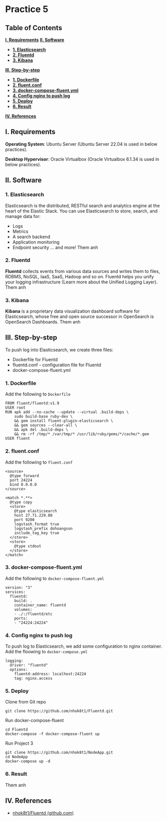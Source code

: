 #  **Practice 5**
##  **Table of Contents**
[**I. Requirements**]()
[**II. Software**]()
- [**1. Elasticsearch**]()
- [**2. Fluentd**]()
- [**3. Kibana**]()

[**III. Step-by-step**]()
- [**1. Dockerfile**]()
- [**2. fluent.conf**]()
- [**3. docker-compose-fluent.yml**]()
- [**4. Config nginx to push log**]()
- [**5. Deploy**]()
- [**6. Result**]()

[**IV. References**]()
##  **I. Requirements**
**Operating System**: Ubuntu Server (Ubuntu Server 22.04 is used in below practices).

**Desktop Hypervisor**: Oracle Virtualbox (Oracle Virtualbox 6.1.34 is used in below practices).
##  **II. Software**
###  **1. Elasticsearch**
Elasticsearch is the distributed, RESTful search and analytics engine at the heart of the Elastic Stack. You can use Elasticsearch to store, search, and manage data for:
-   Logs
-   Metrics
-   A search backend
-   Application monitoring
-   Endpoint security
... and more!
Them anh
###  **2. Fluentd**
**Fluentd** collects events from various data sources and writes them to files, RDBMS, NoSQL, IaaS, SaaS, Hadoop and so on. Fluentd helps you unify your logging infrastructure (Learn more about the Unified Logging Layer).
Them anh
###  **3. Kibana**
**Kibana** is a proprietary data visualization dashboard software for Elasticsearch, whose free and open source successor in OpenSearch is OpenSearch Dashboards.
Them anh
##  **III. Step-by-step**
To push log into Elasticsearch, we create three files:
-   Dockerfile for Fluentd
- fluentd.conf - configuration file for Fluentd
-   docker-compose-fluent.yml
###  **1. Dockerfile**
Add the following to `Dockerfile`
```
FROM fluent/fluentd:v1.9
USER root
RUN apk add --no-cache --update --virtual .build-deps \
	sudo build-base ruby-dev \
	&& gem install fluent-plugin-elasticsearch \
	&& gem sources --clear-all \
	&& apk del .build-deps \
	&& rm -rf /tmp/* /var/tmp/* /usr/lib/ruby/gems/*/cache/*.gem
USER fluent
```
###  **2. fluent.conf**
Add the following to `fluent.conf`
```
<source>
  @type forward
  port 24224
  bind 0.0.0.0
</source>

<match *.**>
  @type copy
  <store>
    @type elasticsearch
    host 27.71.229.80
    port 9200
    logstash_format true
    logstash_prefix dohoangson
    include_tag_key true
  </store>
  <store>
    @type stdout
  </store>
</match>
```
###  **3. docker-compose-fluent.yml**
Add the following to `docker-compose-fluent.yml`
```
version: "3"
services:
  fluentd:
    build: .
    container_name: fluentd
    volumes:
    - ./:/fluentd/etc
    ports:
    - "24224:24224"
```
###  **4. Config nginx to push log**
To push log to Elasticsearch, we add some configuration to nginx container. Add the floowing to `docker-compose.yml`
```
logging:
  driver: "fluentd"
  options:
    fluentd-address: localhost:24224
    tag: nginx.access
```
###  **5. Deploy**
Clone from Git repo
```
git clone https://github.com/nhok8t1/Fluentd.git
```
Run docker-compose-fluent
```
cd Fluentd
docker-compose -f docker-compose-fluent up 
```
Run Project 3
```
git clone https://github.com/nhok8t1/NodeApp.git
cd NodeApp
docker-compose up -d
```
###  **6. Result**
Them anh
##  **IV. References**
- [nhok8t1/Fluentd (github.com)](https://github.com/nhok8t1/Fluentd)
